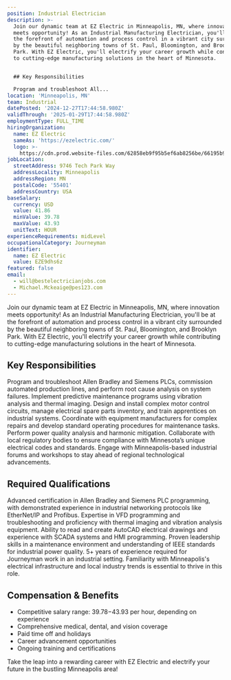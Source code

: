 ```yaml
---
position: Industrial Electrician
description: >-
  Join our dynamic team at EZ Electric in Minneapolis, MN, where innovation
  meets opportunity! As an Industrial Manufacturing Electrician, you'll be at
  the forefront of automation and process control in a vibrant city surrounded
  by the beautiful neighboring towns of St. Paul, Bloomington, and Brooklyn
  Park. With EZ Electric, you'll electrify your career growth while contributing
  to cutting-edge manufacturing solutions in the heart of Minnesota.


  ## Key Responsibilities

  Program and troubleshoot All...
location: 'Minneapolis, MN'
team: Industrial
datePosted: '2024-12-27T17:44:58.980Z'
validThrough: '2025-01-29T17:44:58.980Z'
employmentType: FULL_TIME
hiringOrganization:
  name: EZ Electric
  sameAs: 'https://ezelectric.com/'
  logo: >-
    https://cdn.prod.website-files.com/62858eb9f95b5ef6ab8256be/66195b93d011344d05b98867_ez-electric-logo.svg
jobLocation:
  streetAddress: 9746 Tech Park Way
  addressLocality: Minneapolis
  addressRegion: MN
  postalCode: '55401'
  addressCountry: USA
baseSalary:
  currency: USD
  value: 41.86
  minValue: 39.78
  maxValue: 43.93
  unitText: HOUR
experienceRequirements: midLevel
occupationalCategory: Journeyman
identifier:
  name: EZ Electric
  value: EZE9dhs6z
featured: false
email:
  - will@bestelectricianjobs.com
  - Michael.Mckeaige@pes123.com
---
```




Join our dynamic team at EZ Electric in Minneapolis, MN, where innovation meets opportunity! As an Industrial Manufacturing Electrician, you'll be at the forefront of automation and process control in a vibrant city surrounded by the beautiful neighboring towns of St. Paul, Bloomington, and Brooklyn Park. With EZ Electric, you'll electrify your career growth while contributing to cutting-edge manufacturing solutions in the heart of Minnesota.

## Key Responsibilities
Program and troubleshoot Allen Bradley and Siemens PLCs, commission automated production lines, and perform root cause analysis on system failures. Implement predictive maintenance programs using vibration analysis and thermal imaging. Design and install complex motor control circuits, manage electrical spare parts inventory, and train apprentices on industrial systems. Coordinate with equipment manufacturers for complex repairs and develop standard operating procedures for maintenance tasks. Perform power quality analysis and harmonic mitigation. Collaborate with local regulatory bodies to ensure compliance with Minnesota’s unique electrical codes and standards. Engage with Minneapolis-based industrial forums and workshops to stay ahead of regional technological advancements.

## Required Qualifications
Advanced certification in Allen Bradley and Siemens PLC programming, with demonstrated experience in industrial networking protocols like EtherNet/IP and Profibus. Expertise in VFD programming and troubleshooting and proficiency with thermal imaging and vibration analysis equipment. Ability to read and create AutoCAD electrical drawings and experience with SCADA systems and HMI programming. Proven leadership skills in a maintenance environment and understanding of IEEE standards for industrial power quality. 5+ years of experience required for Journeyman work in an industrial setting. Familiarity with Minneapolis's electrical infrastructure and local industry trends is essential to thrive in this role.

## Compensation & Benefits
- Competitive salary range: $39.78-$43.93 per hour, depending on experience
- Comprehensive medical, dental, and vision coverage
- Paid time off and holidays
- Career advancement opportunities
- Ongoing training and certifications

Take the leap into a rewarding career with EZ Electric and electrify your future in the bustling Minneapolis area!
